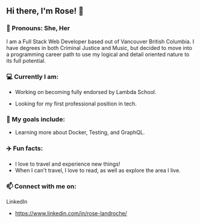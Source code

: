 <!--
**roselandroche/roselandroche** is a ✨ _special_ ✨ repository because its `README.md` (this file) appears on your GitHub profile.

Here are some ideas to get you started:
- 👯 I’m looking to collaborate on ...
- 🤔 I’m looking for help with ...
- 💬 Ask me about ...
-->

## Hi there, I'm Rose!  👋
### :woman: Pronouns: She, Her

I am a Full Stack Web Developer based out of Vancouver British Columbia. I have degrees in both Criminal Justice and Music, but decided to move into a programming career path to use my logical and detail oriented nature to its full potential.

### :computer: Currently I am:

- Working on becoming fully endorsed by Lambda School.

- Looking for my first professional position in tech.

### 🌱 My goals include:

- Learning more about Docker, Testing, and GraphQL.

### :airplane: Fun facts:

- I love to travel and experience new things!
- When I can't travel, I love to read, as well as explore the area I live.

### 📫  Connect with me on:
LinkedIn
  - https://www.linkedin.com/in/rose-landroche/
